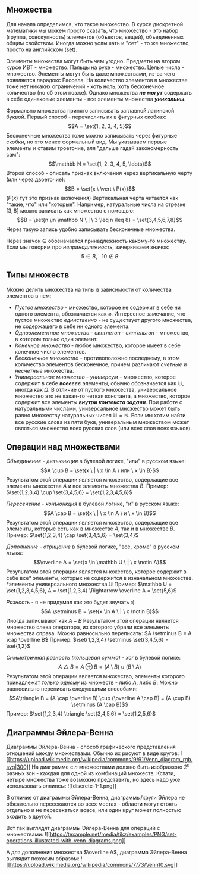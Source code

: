## Множества
Для начала определимся, что такое множество. В курсе дискретной математики мы можем просто сказать, что множество - это набор (группа, совокупность) элементов (объектов, вещей), объединенных общим свойством. Иногда можно услышать и "сет" - то же множество, просто на английском (set).

Элементы множества могут быть чем угодно. Предметы на втором курсе ИВТ - множество. Пальцы на руке - множество. Целые числа - множество. Элементы могут быть даже множествами, из-за чего появляется парадокс Рассела.
На количество элементов в множестве тоже нет никаких ограничений - хоть ноль, хоть бесконечное количество (но об этом позже).
Однако множества ***не могут*** содержать в себе одинаковые элементы - все элементы множества ***уникальны***.

Формально множества принято записывать заглавной латинской буквой. Первый способ - перечислить их в фигурных скобках:
$$A = \set{1, 2, 3, 4, 5}$$
Бесконечные множества тоже можно записывать через фигурные скобки, но это менее формальный вид. Мы указываем первые элементы и ставим троеточие, аля "дальше гадай закономерность сам":
$$\mathbb N = \set{1, 2, 3, 4, 5, \ldots}$$
Второй способ - описать признак включения через вертикальную черту (или через двоеточие):
$$B = \set{x \ \vert \ P(x)}$$
($P(x)$ тут это признак включения)
Вертикальная черта читается как "такие, что" или "которые". Например, натуральные числа на отрезке $[3,8]$ можно записать как множество с помощью:
$$B = \set{n \in \mathbb N \ | \ 3 \leq n \leq 8} = \set{3,4,5,6,7,8}$$
Через такую запись удобно записывать бесконечные множества.

Через значок $\in$ обозначается принадлежность какому-то множеству. Если мы говорим про *непринадлежность*, зачеркиваем значок:
$$5 \in B, \ \ \ 10 \notin B$$

## Типы множеств
Можно делить множества на типы в зависимости от количества элементов в нем:
- *Пустое множество* - множество, которое не содержит в себе ни одного элемента, обозначается как $\varnothing$. Интересное замечание, что пустое множество *единственно* - не существует другого множества, не содержащего в себе ни одного элемента.
- *Одноэлементное множество - синглетон - сингельтон* - множество, в котором только один элемент.
- *Конечное множество* - любое множество, которое имеет в себе конечное число элементов. 
- *Бесконечное множество* - противоположно последнему, в этом количество элементов бесконечное, причем различают *счетные* и *несчетные* множества.
- *Универсальное множество* - *универсум* - множество, которое содержит в себе ***всеееее*** элементы, обычно обозначается как $\mathbb U$, иногда как $\Omega$. В отличие от пустого множества, универсальное множество это не какая-то четкая константа, а множество, которое содержит все элементы ***внутри контекста задачи***.
  При работе с натуральными числами, универсальное множество может быть равно множеству натуральных чисел $\mathbb U = \mathbb N$. Если мы хотим найти все русские слова из пяти букв, универальным множеством может являться множество всех русских слов (или всех слов всех языков).

## Операции над множествами
*Объединение* - *дизъюнкция* в булевой логике, "или" в русском языке:
$$A \cup B = \set{x \ | \ x \in A \ или \ x \in B}$$
Результатом этой операции является множество, содержащие все элементы множества $A$ и все элементы множества $B$.
Пример: $\set{1,2,3,4} \cup \set{3,4,5,6} = \set{1,2,3,4,5,6}$ 

*Пересечение* - *конъюнкция* в булевой логике, "и" в русском языке:
$$A \cap B = \set{x \ | \ x \in A \ и \ x \in B}$$
Результатом этой операции является множество, содержащие все элементы, которые есть как в множестве $A$, так и в множестве $B$.
Пример: $\set{1,2,3,4} \cap \set{3,4,5,6} = \set{3,4}$

*Дополнение* - *отрицание* в булевой логике, "все, кроме" в русском языке:
$$\overline A = \set{x \in \mathbb U \ | \ x \notin A}$$
Результатом этой операции является множество, которое содержит в себе все\* элементы, которых не содержится в изначальном множестве.
\*элементы универсального множества $\mathbb U$
Пример: $\mathbb U = \set{1,2,3,4,5,6}, A = \set{1,2,3,4} \Rightarrow \overline A = \set{5,6}$

*Разность* - я не придумал как это будет звучать :(
$$A \setminus B = \set{x \in A \ | \ x \notin B}$$
Иногда записывают как $A - B$
Результатом этой операции является множество слева оператора, из которого убрали все элементы множества справа.
Можно равносильно переписать: $A \setminus B = A \cap \overline B$
Пример: $\set{1,2,3,4} \setminus \set{3,4,5,6} = \set{1,2}$

*Симметричная разность (кольцевая сумма)* - *xor* в булевой логике:
$$A \ \triangle \  B = A \oplus B = (A \setminus B) \cup (B \setminus A)$$
Результатом этой операции является множество, элементы которого принадлежат *только одному* из множеств - либо $A$, либо $B$.
Можно равносильно переписать следующими способами:
$$A\triangle B = (A \cap \overline B) \cup (\overline A \cap B) = (A \cup B) \setminus (A \cap B)$$
Пример: $\set{1,2,3,4} \triangle \set{3,4,5,6} = \set{1,2,5,6}$

## Диаграммы Эйлера-Венна
Диаграммы Эйлера-Венна - способ графического представления отношений между множествами. Обычно их рисуют в виде кругов:
![[https://upload.wikimedia.org/wikipedia/commons/9/91/Venn_diagram_rgb.svg|300]]
На диаграмме с $n$ множествами должно быть изображено $2^n$ разных зон - каждая для одной из комбинаций множеств.
Кстати, четыре множества тоже возможно представить, но здесь надо уже использовать эллипсы:
![[discrete-1-1.png]]

В отличие от диаграммы Эйлера-Венна, диаграммы/круги Эйлера не обязательно пересекаются во всех местах - области могут стоять отдельно и не пересекаться вовсе, или один круг может полностью входить в другой.

Вот так выглядят диаграммы Эйлера-Венна для операций с множествами:
![[https://texample.net/media/tikz/examples/PNG/set-operations-illustrated-with-venn-diagrams.png]]

А для дополнения множества $\overline A$, диаграмма Эйлера-Венна выглядит похожим образом:
![[https://upload.wikimedia.org/wikipedia/commons/7/73/Venn10.svg]]
